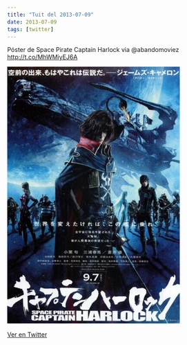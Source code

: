 ```yaml
---
title: "Tuit del 2013-07-09"
date: 2013-07-09
tags: [twitter]
---
```


Póster de Space Pirate Captain Harlock via @abandomoviez http://t.co/MhWMiyEJ6A

![Imagen](/assets/images/354556828954271746-BOujjrMCIAAQnkF.jpg)

[Ver en Twitter](https://twitter.com/i/web/status/354556828954271746)
